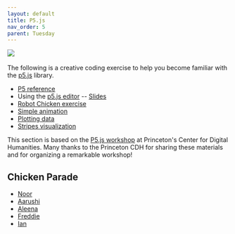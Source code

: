 ```yaml
---
layout: default
title: P5.js
nav_order: 5
parent: Tuesday
---
```

![](https://p5js.org/assets/img/p5js.svg)  
<br>
The following is a creative coding exercise to help you become familiar with the [p5.js](https://p5js.org/) library. 

- [P5 reference](https://p5js.org/reference/) 
- Using the [p5.js editor](https://editor.p5js.org/) -- [Slides](https://aatishb.com/stc209/slides.html)
- [Robot Chicken exercise](https://github.com/Princeton-CDH/playingwithdata/raw/master/p5%20playing%20with%20data%20workshop%20handout.pdf)
- [Simple animation](https://editor.p5js.org/slcruz/sketches/b2uP4YSNu)
- [Plotting data](https://editor.p5js.org/slcruz/sketches/005jy4zME)
- [Stripes visualization](https://editor.p5js.org/slcruz/sketches/mCzhpwQ_7)

This section is based on the [P5.js workshop](https://github.com/Princeton-CDH/playingwithdata) at Princeton's Center for Digital Humanities. Many thanks to the Princeton CDH for sharing these materials and for organizing a remarkable workshop! 

## Chicken Parade

- [Noor](https://hcdigitalscholarship.github.io/summer-django/p5chickens/Noor.html)
- [Aarushi](https://hcdigitalscholarship.github.io/summer-django/p5chickens/aarushi.html)
- [Aleena](https://hcdigitalscholarship.github.io/summer-django/p5chickens/aleena.html)
- [Freddie](https://hcdigitalscholarship.github.io/summer-django/p5chickens/freddie.html)
- [Ian](https://hcdigitalscholarship.github.io/summer-django/p5chickens/ianchicken.html)
